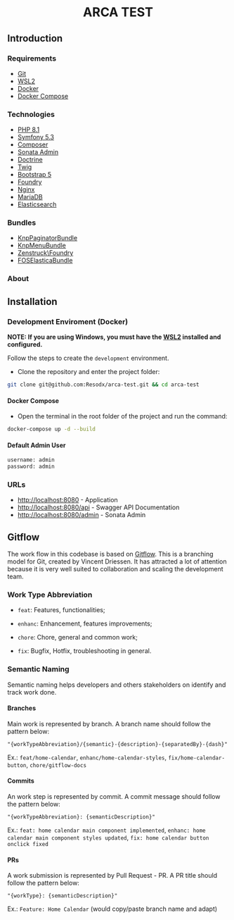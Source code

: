 <h1  align="center">ARCA TEST</h1>

## Introduction
### Requirements
- [Git](https://git-scm.com/)
- [WSL2](https://docs.microsoft.com/en-us/windows/wsl/install-win10)
- [Docker](https://www.docker.com/)
- [Docker Compose](https://docs.docker.com/compose/)
### Technologies
- [PHP 8.1](https://www.php.net/releases/8.1/en.php)
- [Symfony 5.3](https://symfony.com/doc/current/index.html)
- [Composer](https://getcomposer.org/)
- [Sonata Admin](https://sonata-project.org/)
- [Doctrine](https://www.doctrine-project.org/)
- [Twig](https://twig.symfony.com/)
- [Bootstrap 5](https://getbootstrap.com/)
- [Foundry](https://github.com/zenstruck/foundry)
- [Nginx](https://www.nginx.com/)
- [MariaDB](https://mariadb.org/)
- [Elasticsearch](https://www.elastic.co/pt/elasticsearch/)

### Bundles
- [KnpPaginatorBundle](https://github.com/KnpLabs/KnpPaginatorBundle)
- [KnpMenuBundle](https://github.com/KnpLabs/KnpMenuBundle)
- [Zenstruck\Foundry](https://github.com/zenstruck/foundry)
- [FOSElasticaBundle](https://github.com/FriendsOfSymfony/FOSElasticaBundle)
### About


## Installation

### Development Enviroment (Docker)

**NOTE: If you are using Windows, you must have the [WSL2](https://docs.microsoft.com/en-us/windows/wsl/install-win10) installed and configured.**

Follow the steps to create the ``development`` environment.

- Clone the repository and enter the project folder:
```sh
git clone git@github.com:Resodx/arca-test.git && cd arca-test
```

#### Docker Compose
- Open the terminal in the root folder of the project and run the command:
```sh
docker-compose up -d --build
```

#### Default Admin User
```sh
username: admin
password: admin
```
### URLs
- [http://localhost:8080](http://localhost:8080) - Application
- [http://localhost:8080/api](http://localhost:8080/api) - Swagger API Documentation
- [http://localhost:8080/admin](http://localhost:8080/admin) - Sonata Admin

## Gitflow

  

The work flow in this codebase is based on [Gitflow](https://datasift.github.io/gitflow/IntroducingGitFlow.html). This is a branching model for Git, created by Vincent Driessen. It has attracted a lot of attention because it is very well suited to collaboration and scaling the development team.

  

### Work Type Abbreviation

-  `feat`: Features, functionalities;

-  `enhanc`: Enhancement, features improvements;

-  `chore`: Chore, general and common work;

-  `fix`: Bugfix, Hotfix, troubleshooting in general.

  

### Semantic Naming

Semantic naming helps developers and others stakeholders on identify and track work done.

  

#### Branches

Main work is represented by branch. A branch name should follow the pattern below:

  

`"{workTypeAbbreviation}/{semantic}-{description}-{separatedBy}-{dash}"`

  

Ex.: `feat/home-calendar`, `enhanc/home-calendar-styles`, `fix/home-calendar-button`, `chore/gitflow-docs`

  

#### Commits

An work step is represented by commit. A commit message should follow the pattern below:

  

`"{workTypeAbbreviation}: {semanticDescription}"`

  

Ex.: `feat: home calendar main component implemented`, `enhanc: home calendar main component styles updated`, `fix: home calendar button onclick fixed`

  

#### PRs

A work submission is represented by Pull Request - PR. A PR title should follow the pattern below:

  

`"{workType}: {semanticDescription}"`

  

Ex.: `Feature: Home Calendar` (would copy/paste branch name and adapt)
